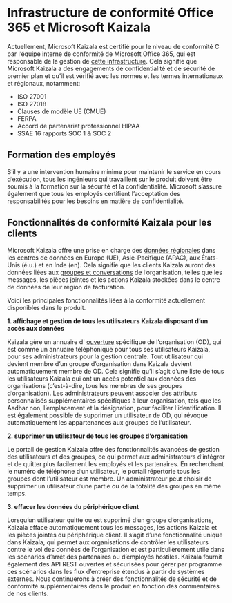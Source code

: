 # <a name="office-365-compliance-framework-and-microsoft-kaizala"></a>Infrastructure de conformité Office 365 et Microsoft Kaizala

Actuellement, Microsoft Kaizala est certifié pour le niveau de conformité C par l’équipe interne de conformité de Microsoft Office 365, qui est responsable de la gestion de [cette infrastructure](https://download.microsoft.com/download/B/2/7/B27B3EF3-8849-4C18-8BA4-5AD755728620/Compliance%20Framework_customer%20guidance.pdf). Cela signifie que Microsoft Kaizala a des engagements de confidentialité et de sécurité de premier plan et qu’il est vérifié avec les normes et les termes internationaux et régionaux, notamment:

- ISO 27001
- ISO 27018
- Clauses de modèle UE (CMUE)
- FERPA
- Accord de partenariat professionnel HIPAA
- SSAE 16 rapports SOC 1 & SOC 2

## <a name="employee-training"></a>Formation des employés

S’il y a une intervention humaine minime pour maintenir le service en cours d’exécution, tous les ingénieurs qui travaillent sur le produit doivent être soumis à la formation sur la sécurité et la confidentialité. Microsoft s’assure également que tous les employés certifient l’acceptation des responsabilités pour les besoins en matière de confidentialité. 

## <a name="kaizala-compliance-features-for-customers"></a>Fonctionnalités de conformité Kaizala pour les clients

Microsoft Kaizala offre une prise en charge des [données régionales](dataresidency.md) dans les centres de données en Europe (UE), Asie-Pacifique (APAC), aux États-Unis (é.u.) et en Inde (en). Cela signifie que les clients Kaizala auront des données liées aux [groupes et conversations](https://support.office.com/article/organization-chats-and-groups-in-kaizala-c8a7855c-d232-4914-811c-f6708734dcc3) de l’organisation, telles que les messages, les pièces jointes et les actions Kaizala stockées dans le centre de données de leur région de facturation.

Voici les principales fonctionnalités liées à la conformité actuellement disponibles dans le produit. 

**1. affichage et gestion de tous les utilisateurs Kaizala disposant d’un accès aux données**

Kaizala gère un annuaire d' [ouverture](https://docs.microsoft.com/office365/kaizala/set-up-directory) spécifique de l’organisation (OD), qui est comme un annuaire téléphonique pour tous ses utilisateurs Kaizala, pour ses administrateurs pour la gestion centrale. Tout utilisateur qui devient membre d’un groupe d’organisation dans Kaizala devient automatiquement membre de OD. Cela signifie qu’il s’agit d’une liste de tous les utilisateurs Kaizala qui ont un accès potentiel aux données des organisations (c’est-à-dire, tous les membres de ses groupes d’organisation). Les administrateurs peuvent associer des attributs personnalisés supplémentaires spécifiques à leur organisation, tels que les Aadhar non, l’emplacement et la désignation, pour faciliter l’identification. Il est également possible de supprimer un utilisateur de OD, qui révoque automatiquement les appartenances aux groupes de l’utilisateur.

**2. supprimer un utilisateur de tous les groupes d’organisation** 

Le portail de gestion Kaizala offre des fonctionnalités avancées de gestion des utilisateurs et des groupes, ce qui permet aux administrateurs d’intégrer et de quitter plus facilement les employés et les partenaires. En recherchant le numéro de téléphone d’un utilisateur, le portail répertorie tous les groupes dont l’utilisateur est membre. Un administrateur peut choisir de supprimer un utilisateur d’une partie ou de la totalité des groupes en même temps. 

**3. effacer les données du périphérique client**

Lorsqu’un utilisateur quitte ou est supprimé d’un groupe d’organisations, Kaizala efface automatiquement tous les messages, les actions Kaizala et les pièces jointes du périphérique client. Il s’agit d’une fonctionnalité unique dans Kaizala, qui permet aux organisations de contrôler les utilisateurs contre le vol des données de l’organisation et est particulièrement utile dans les scénarios d’arrêt des partenaires ou d’employés hostiles. Kaizala fournit également des API REST ouvertes et sécurisées pour gérer par programme ces scénarios dans les flux d’entreprise étendus à partir de systèmes externes. Nous continuerons à créer des fonctionnalités de sécurité et de conformité supplémentaires dans le produit en fonction des commentaires de nos clients.
